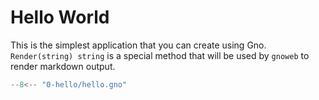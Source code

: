 # Hello World

This is the simplest application that you can create using Gno. `Render(string) string` is a special method that will be used by `gnoweb` to render markdown output.

```go title="hello.gno"
--8<-- "0-hello/hello.gno"
```